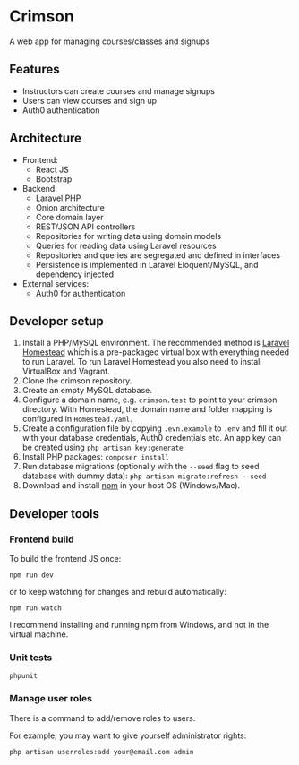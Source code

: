 # Crimson
A web app for managing courses/classes and signups

## Features

* Instructors can create courses and manage signups
* Users can view courses and sign up
* Auth0 authentication

## Architecture

* Frontend: 
  * React JS 
  * Bootstrap
* Backend:
  * Laravel PHP
  * Onion architecture
  * Core domain layer
  * REST/JSON API controllers
  * Repositories for writing data using domain models
  * Queries for reading data using Laravel resources
  * Repositories and queries are segregated and defined in interfaces
  * Persistence is implemented in Laravel Eloquent/MySQL, and dependency injected
* External services:
  * Auth0 for authentication

## Developer setup

1. Install a PHP/MySQL environment. The recommended method is [Laravel Homestead](https://laravel.com/docs/5.6/homestead) which is a pre-packaged virtual box with everything needed to run Laravel. To run Laravel Homestead you also need to install VirtualBox and Vagrant.
2. Clone the crimson repository.
3. Create an empty MySQL database.
4. Configure a domain name, e.g. `crimson.test` to point to your crimson directory. With Homestead, the domain name and folder mapping is configured in `Homestead.yaml`.
5. Create a configuration file by copying `.evn.example` to `.env` and fill it out with your database credentials, Auth0 credentials etc. An app key can be created using `php artisan key:generate`
6. Install PHP packages: `composer install`
7. Run database migrations (optionally with the `--seed` flag to seed database with dummy data): `php artisan migrate:refresh --seed`
8. Download and install [npm](https://www.npmjs.com/get-npm) in your host OS (Windows/Mac).

## Developer tools

### Frontend build

To build the frontend JS once:
```
npm run dev
```

or to keep watching for changes and rebuild automatically:

```
npm run watch
```

I recommend installing and running npm from Windows, and not in the virtual machine.

### Unit tests

```
phpunit
```

### Manage user roles

There is a command to add/remove roles to users.

For example, you may want to give yourself administrator rights:

```
php artisan userroles:add your@email.com admin
```